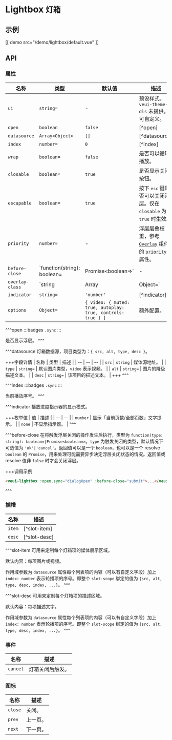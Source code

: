 # Lightbox <small>灯箱</small>

## 示例

[[ demo src="/demo/lightbox/default.vue" ]]

## API

### 属性

| 名称 | 类型 | 默认值 | 描述 |
| -- | -- | -- | -- |
| `ui` | `string=` | - | 预设样式。`veui-theme-dls` 未提供，可自定义。 |
| `open` | `boolean` | `false` | [^open] |
| `datasource` | `Array<Object>` | `[]` | [^datasource] |
| `index` | `number=` | `0` | [^index] |
| `wrap` | `boolean=` | `false` | 是否可以循环播放。 |
| `closable` | `boolean=` | `true` | 是否显示关闭按钮。 |
| `escapable` | `boolean=` | `true` | 按下 <kbd>esc</kbd> 键是否可以关闭浮层。仅在 `closable` 为 `true` 时生效。 |
| `priority` | `number=` | - | 浮层层叠权重，参考 [`Overlay`](./overlay) 组件的 [`priority`](./overlay#props) 属性。 |
| `before-close` | `function(string): boolean=|Promise<boolean=>` | - | [^before-close] |
| `overlay-class` | `string|Array|Object=` | - | 浮层根元素类名，参考 [`Overlay`](./overlay) 组件的 [`overlay-class`](./overlay#props) 属性。 |
| `indicator` | `string=` | `'number'` | [^indicator] |
| `options` | `Object=` | `{ video: { muted: true, autoplay: true, controls: true } }` | 额外配置。 |

^^^open
:::badges
`.sync`
:::

是否显示浮层。
^^^

^^^datasource
灯箱数据源，项目类型为：`{ src, alt, type, desc }`。

+++字段详情
| 名称 | 类型 | 描述 |
| -- | -- | -- |
| `src` | `string` | 媒体源地址。 |
| `type` | `string=` | 默认图片类型，`video` 表示视频。 |
| `alt` | `string=` | 图片的降级描述文本。 |
| `desc` | `string=` | 该项目的描述文本。 |
+++
^^^

^^^index
:::badges
`.sync`
:::

当前播放序号。
^^^

^^^indicator
播放进度指示器的显示模式。

+++枚举值
| 值 | 描述 |
| -- | -- |
| `number` | 显示「当前页数/全部页数」文字提示。 |
| `none` | 不显示指示器。 |
^^^

^^^before-close
在将触发浮层关闭的操作发生后执行，类型为 `function(type: string): boolean=|Promise<boolean=>`。`type` 为触发关闭的类型，默认情况下可选值为 `'ok'|'cancel'`。返回值可以是一个 `boolean`，也可以是一个 resolve `boolean` 的 `Promise`，用来处理可能需要异步决定浮层关闭状态的情况。返回值或 resolve 值非 `false` 时才会关闭浮层。

+++调用示例
```html
<veui-lightbox :open.sync="dialogOpen" :before-close="submit">...</veui-lightbox>
```
^^^

### 插槽

| 名称 | 描述 |
| -- | -- |
| `item` | [^slot-item] |
| `desc` | [^slot-desc] |

^^^slot-item
可用来定制每个灯箱项的媒体展示区域。

默认内容：每项图片或视频。

作用域参数为 `datasource` 属性每个列表项的内容（可以有自定义字段）加上 `index: number` 表示轮播项的序号。即整个 `slot-scope` 绑定的值为 `{src, alt, type, desc, index, ...}`。
^^^

^^^slot-desc
可用来定制每个灯箱项的描述区域。

默认内容：每项描述文字。

作用域参数为 `datasource` 属性每个列表项的内容（可以有自定义字段）加上 `index: number` 表示轮播项的序号。即整个 `slot-scope` 绑定的值为 `{src, alt, type, desc, index, ...}`。
^^^

### 事件

| 名称 | 描述 |
| -- | -- |
| `cancel` | 灯箱关闭后触发。 |

### 图标

| 名称 | 描述 |
| -- | -- |
| `close` | 关闭。 |
| `prev` | 上一页。 |
| `next` | 下一页。 |
